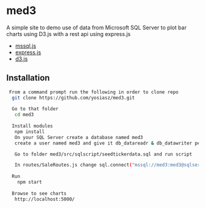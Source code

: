 # med3
A simple site to demo use of data from Microsoft SQL Server to plot
bar charts using D3.js with a rest api using express.js

* [mssql.js](https://www.npmjs.com/package/mssql)
* [express.js](https://www.npmjs.com/package/express)
* [d3.js](https://www.npmjs.com/package/d3)

## Installation 

```bash
 From a command prompt run the following in order to clone repo
  git clone https://github.com/yosiasz/med3.git
   
  Go to that folder
   cd med3
     
  Install modules
   npm install
   On your SQL Server create a database named med3
   create a user named med3 and give it db_datareadr & db_datawriter permissions to med3 database

   Go to folder med3/src/sqlscript/seedtickerdata.sql and run script

   In routes/SaleRoutes.js change sql.connect("mssql://med3:med3@sqlservername/med") to match your sqlservername
  
  Run
    npm start
    
  Browse to see charts
   http://localhost:5000/
```
